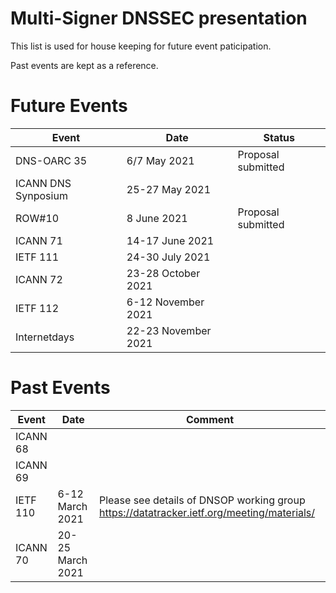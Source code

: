 # Multi-Signer DNSSEC presentation

This list is used for house keeping for future event paticipation.

Past events are kept as a reference.

# Future Events
Event | Date | Status
----- | ---- | ------
DNS-OARC 35 | 6/7 May 2021 | Proposal submitted
ICANN DNS Synposium | 25-27 May 2021 | 
ROW#10| 8 June 2021 | Proposal submitted
ICANN 71 | 14-17 June 2021 |
IETF 111 | 24-30 July 2021 |
ICANN 72 | 23-28 October 2021 |
IETF 112 | 6-12 November 2021 |
Internetdays | 22-23 November 2021 |

# Past Events
Event | Date | Comment
----- | ---- | ------
ICANN 68 | 
ICANN 69 | 
IETF 110 | 6-12 March 2021 | Please see details of DNSOP working group https://datatracker.ietf.org/meeting/materials/
ICANN 70 | 20-25 March 2021 |
